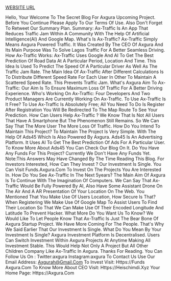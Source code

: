 [WEBSITE URL](https://ax-traffic.axgura.com)

Hello, Your Welcome To The Secret Blog For Axgura Upcoming Project. Before You Continue Please Apply To Our Terms Of Use. Also Don't Forget To Retweet Our Summary Plan. Summary: Ax-Traffic Is An App That Reduces Traffic Jam Within A Community With The Help Of Artificial Intelligence(AI) And Google Map. What's Is Ax-Traffic? Ax-Traffic Simply Means Axgura Powered Traffic. It Was Created By The CEO Of Axgura And Its Main Purpose Was To Solve Lagos Traffic For A Better Seamless Driving. How Ax-Traffic Works: Ax-Traffic Uses Google And AI To Get The Best Prediction Of Road Data At A Particular Period, Location And Time. This Idea Is Used To Predict The Speed Of A Particular Driver As Well As The Traffic Jam Rate. The Main Idea Of Ax-Traffic After Different Calculations Is To Distribute Different Speed Rate For Each User In Other To Maintain A Scattered Speed Rate. This Prevents Traffic Jam. What's Axgura Aim To Ax-Traffic: Our Aim Is To Ensure Maximum Loss Of Traffic For A Better Driving Experience. Who's Working On Ax-Traffic: Four Developers And Two Product Managers Are Currently Working On Ax-Traffic. To Use Ax-Traffic Is It Free? To Use Ax-Traffic Is Absolutely Free; All You Need To Do Is Register After Registration You Will Be Redirected To The Map Route To See Your Prediction. How Can Users Help Ax-Traffic ? We Know That Is Not All Users That Have A Smartphone But The Phenomenon Still Remains. So We Can Say That The More User The More Loss Of Traffic. How Do You Intend To Maintain This Project? To Maintain The Project Is Very Simple. With The Help Of Ads45 Which Is Also Powered By Axgura. Ads45 Is An Advertising Platform. It Uses AI To Get The Best Prediction Of Ads For A Particular User. To Know More About Ads45 You Can Check Our Blog On It. Do You Have Any Funds For This Project? Currently We Don't Have Any Funds Yet. Note:This Answers May Have Changed By The Time Reading This Blog. For Investors Interested, How Can They Invest ? Our Investment Is Single. You Can Visit Funds.Axgura.Com To Invest On The Projects You Are Interested In. How Do You See Ax-Traffic In The Next 5years? The Main Aim Of Axgura Is To Continue With The Imagination Of Computers. We Can Say That Ax-Traffic Would Be Fully Powered By AI, Also Have Some Assistant Drone On The Air And A AR Presentation Of Your Location On The Web. You Mentioned That You Make Use Of Users Location, How Secure Is That? When Registering We Make Use Of Google Map To Assist Users To Find Their Location So That We Can Make Use Of Their Encoded Longitude And Latitude To Prevent Hacker. What More Do You Want Us To Know? We Would Like To Let People Know That Ax-Traffic Is Just The Bear Bone Of Axgura Startup Project. We Have More Coming For The People. That's Why We Said Earlier That Our Investment Is Single. What Do You Mean By Your Investment Is Single? Axgura Investment Platform Is Decentralised. Users Can Switch Investment Within Axgura Projects At Anytime Making All Investment Stable. This Would Help Not Only A Project But All Other Children Company Like Ax-Traffic In Axgura. Thanks For Reading. You Can Follow Us On : Twitter:axgura Instagram:axgura To Contact Us Use Our Email Address: Axgurah@Gmail.Com To Invest Visit: Https://Funds Axgura.Com To Know More About CEO Visit: Https://Heischimdi.Xyz Your Home Page: Https://Axgura.Com


